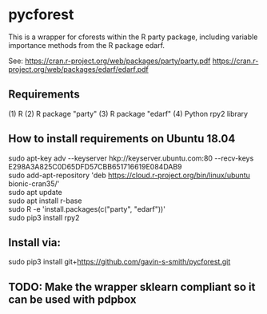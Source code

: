 pycforest
=====================================

This is a wrapper for cforests within the R party package, including variable importance methods from
the R package edarf.

See: 
https://cran.r-project.org/web/packages/party/party.pdf
https://cran.r-project.org/web/packages/edarf/edarf.pdf

## Requirements 
(1) R
(2) R package "party"
(3) R package "edarf"
(4) Python rpy2 library

## How to install requirements on Ubuntu 18.04  
sudo apt-key adv --keyserver hkp://keyserver.ubuntu.com:80 --recv-keys E298A3A825C0D65DFD57CBB651716619E084DAB9  
sudo add-apt-repository 'deb https://cloud.r-project.org/bin/linux/ubuntu bionic-cran35/'  
sudo apt update  
sudo apt install r-base  
sudo R -e 'install.packages(c("party", "edarf"))'  
sudo pip3 install rpy2


## Install via:  
sudo pip3 install git+https://github.com/gavin-s-smith/pycforest.git


## TODO: Make the wrapper sklearn compliant so it can be used with pdpbox